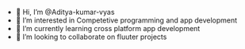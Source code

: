 - 👋 Hi, I’m @Aditya-kumar-vyas
- 👀 I’m interested in Competetive programming and app development
- 🌱 I’m currently learning cross platform app development 
- 💞️ I’m looking to collaborate on fluuter projects


<!---
Aditya-kumar-vyas/Aditya-kumar-vyas is a ✨ special ✨ repository because its `README.md` (this file) appears on your GitHub profile.
You can click the Preview link to take a look at your changes.
--->
